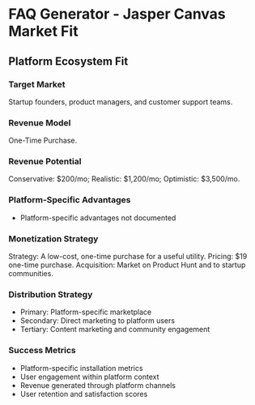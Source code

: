 # FAQ Generator - Jasper Canvas Market Fit

## Platform Ecosystem Fit

### Target Market
Startup founders, product managers, and customer support teams.

### Revenue Model
One-Time Purchase.

### Revenue Potential
Conservative: $200/mo; Realistic: $1,200/mo; Optimistic: $3,500/mo.

### Platform-Specific Advantages
- Platform-specific advantages not documented

### Monetization Strategy
Strategy: A low-cost, one-time purchase for a useful utility. Pricing: $19 one-time purchase. Acquisition: Market on Product Hunt and to startup communities.

### Distribution Strategy
- Primary: Platform-specific marketplace
- Secondary: Direct marketing to platform users
- Tertiary: Content marketing and community engagement

### Success Metrics
- Platform-specific installation metrics
- User engagement within platform context
- Revenue generated through platform channels
- User retention and satisfaction scores
